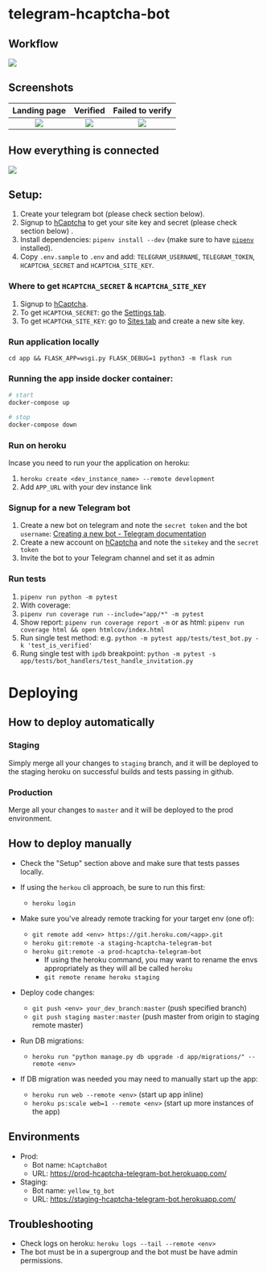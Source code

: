 # telegram-hcaptcha-bot

## Workflow

![](screenshots/workflow.gif)

## Screenshots

| Landing page  | Verified | Failed to verify  |
|:-------------:|:-------------:|:-----:|
| ![](screenshots/landing.jpg)  | ![](screenshots/verified.jpg) | ![](screenshots/failed_to_verify.jpg) |

## How everything is connected

![](screenshots/digram.png)

## Setup:

1. Create your telegram bot (please check section below).
1. Signup to [hCaptcha](https://dashboard.hcaptcha.com/signup) to get your site key and secret (please check section below) .
1. Install dependencies: `pipenv install --dev` (make sure to have [`pipenv`](https://docs.pipenv.org/en/latest/install/) installed).
1. Copy `.env.sample` to `.env` and add: `TELEGRAM_USERNAME`, `TELEGRAM_TOKEN`, `HCAPTCHA_SECRET` and `HCAPTCHA_SITE_KEY`.


### Where to get `HCAPTCHA_SECRET` & `HCAPTCHA_SITE_KEY`

1. Signup to [hCaptcha](https://dashboard.hcaptcha.com/signup).
1. To get `HCAPTCHA_SECRET`: go the [Settings tab](https://dashboard.hcaptcha.com/settings).
1. To get `HCAPTCHA_SITE_KEY`: go to [Sites tab](https://dashboard.hcaptcha.com/sites) and create a new site key.

### Run application locally

```shell
cd app && FLASK_APP=wsgi.py FLASK_DEBUG=1 python3 -m flask run
```

### Running the app inside docker container:

```bash
# start
docker-compose up

# stop
docker-compose down
```

### Run on heroku

Incase you need to run your the application on heroku:

1. `heroku create <dev_instance_name> --remote development`
1. Add `APP_URL` with your dev instance link

### Signup for a new Telegram bot

1. Create a new bot on telegram and note the `secret token` and the bot `username`: [Creating a new bot - Telegram documentation](https://core.telegram.org/bots#creating-a-new-bot)
1. Create a new account on [hCaptcha](https://www.hcaptcha.com/) and note the `sitekey` and the `secret token`
1. Invite the bot to your Telegram channel and set it as admin

### Run tests

1. `pipenv run python -m pytest`
1. With coverage:
  1. `pipenv run coverage run --include="app/*" -m pytest`
  1. Show report: `pipenv run coverage report -m` or as html: `pipenv run coverage html && open htmlcov/index.html`
1. Run single test method: e.g. `python -m pytest app/tests/test_bot.py -k 'test_is_verified'`
1. Rung single test with `ipdb` breakpoint: `python -m pytest -s app/tests/bot_handlers/test_handle_invitation.py`


# Deploying

## How to deploy automatically

### Staging

Simply merge all your changes to `staging` branch, and it will be deployed to the staging heroku on successful builds and tests passing in github.

### Production

Merge all your changes to `master` and it will be deployed to the prod environment.


## How to deploy manually

- Check the "Setup" section above and make sure that tests passes locally.

- If using the `herkou` cli approach, be sure to run this first:
    - `heroku login`

- Make sure you've already remote tracking for your target env (one of):
    - `git remote add <env> https://git.heroku.com/<app>.git`
    - `heroku git:remote -a staging-hcaptcha-telegram-bot`
    - `heroku git:remote -a prod-hcaptcha-telegram-bot`
        - If using the heroku command, you may want to rename the envs appropriately as they will all be called `heroku`
        - `git remote rename heroku staging`

- Deploy code changes:
    - `git push <env> your_dev_branch:master` (push specified branch)
    - `git push staging master:master` (push master from origin to staging remote master)

- Run DB migrations:
    - `heroku run "python manage.py db upgrade -d app/migrations/" --remote <env>`

- If DB migration was needed you may need to manually start up the app:
    - `heroku run web --remote <env>` (start up app inline)
    - `heroku ps:scale web=1 --remote <env>` (start up more instances of the app)



## Environments

- Prod:
    - Bot name: `hCaptchaBot`
    - URL: https://prod-hcaptcha-telegram-bot.herokuapp.com/
- Staging:
    - Bot name: `yellow_tg_bot`
    - URL: https://staging-hcaptcha-telegram-bot.herokuapp.com/

## Troubleshooting

- Check logs on heroku: `heroku logs --tail --remote <env>`
- The bot must be in a supergroup and the bot must be have admin permissions.



